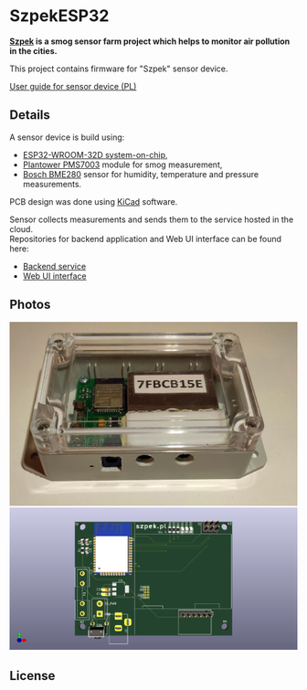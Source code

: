 # SzpekESP32

**[Szpek](https://www.szpek.pl) is a smog sensor farm project which helps to monitor air pollution in the cities.**

This project contains firmware for "Szpek" sensor device.

[User guide for sensor device (PL)](https://www.szpek.pl/manual)

## Details
A sensor device is build using:
- [ESP32-WROOM-32D system-on-chip](https://www.espressif.com/en/products/socs/esp32),
- [Plantower PMS7003](https://www.plantower.com/en/products_33/76.html) module for smog measurement,
- [Bosch BME280](https://www.bosch-sensortec.com/products/environmental-sensors/humidity-sensors-bme280/) sensor for humidity, temperature and pressure measurements.

PCB design was done using [KiCad](https://www.kicad.org/) software.

Sensor collects measurements and sends them to the service hosted in the cloud.  
Repositories for backend application and Web UI interface can be found here:
- [Backend service](https://github.com/wojciechN9/Szpek)
- [Web UI interface](https://github.com/wojciechN9/Szpek-UI)

## Photos

![Device photo](docs/sensor_photo.jpg)
![3D PCB view from KiCad](docs/szpek_pcb.png)

## License
